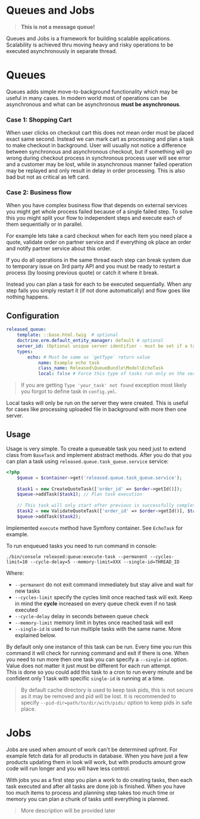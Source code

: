 # Queues and Jobs

> **This is not a message queue!**

Queues and Jobs is a framework for building scalable applications. Scalability is achieved thru moving heavy and risky operations to be executed 
asynchronously in separate thread.

# Queues

Queues adds simple move-to-background functionality which may be useful in many cases. In modern world most of operations can be asynchronous and what 
can be asynchronous **must be asynchronous**.

### Case 1: Shopping Cart

When user clicks on checkout cart this does not mean order must be placed exact same second. 
Instead we can mark cart as processing and plan a task to make checkout in background. User will usually not notice a difference between synchronous 
and asynchronous checkout, but if something will go wrong during checkout process in synchronous process user will see error and a customer may be lost,
while in asynchronous manner failed operation may be replayed and only result in delay in order processing. This is also bad but not as critical as 
left card.  

### Case 2: Business flow

When you have complex business flow that depends on external services you might get whole process failed because of a single failed step. To solve 
this you might split your flow to independent steps and execute each of them sequentially or in parallel.

For example lets take a card checkout when for each item you need place a quote, validate order on partner service and if everything ok place an order 
and notify partner service about this order.

If you do all operations in the same thread each step can break system due to temporary issue on 3rd party API and you must be ready to restart a 
process (by loosing previous quote) or catch it where it break. 
  
Instead you can plan a task for each to be executed sequentially. When any step fails you simply restart it (if not done automatically) and 
flow goes like nothing happens.

## Configuration

```yaml
released_queue:
    template: ::base.html.twig  # optional  
    doctrine.orm.default_entity_manager: default # optional
    server_id: (Optional unique server identifier - must be set if a task with `local` exist)
    types:
        echo: # Must be same as `getType` return value
            name: Example echo task
            class_name: Released\QueueBundle\Model\EchoTask
            local: false # Force this type of tasks run only on the server it was created on
```

> If you are getting `Type 'your_task' not found` exception most likely you forgot to define task in `config.yml`.  

Local tasks will only be run on the server they were created. This is useful for cases like processing uploaded file in background with more then one server. 

## Usage

Usage is very simple. To create a queueable task you need just to extend class from `BaseTask` and implement abstract methods. After you do that you can plan a task 
using `released.queue.task_queue.service` service: 

```php
<?php
    $queue = $container->get('released.queue.task_queue.service');
    
    $task1 = new CreateQuoteTask(['order_id' => $order->getId()]);
    $queue->addTask($task1); // Plan task execution 
    
    // This task will only start after previous is successfully completed
    $task2 = new ValidateQuoteTask(['order_id' => $order->getId()], $task1);
    $queue->addTask($task2);
```
        
Implemented `execute` method have Symfony container. See `EchoTask` for example.  

To run enqueued tasks you need to run command in console:

```console
./bin/console released:queue:execute-task --permanent --cycles-limit=10 --cycle-delay=5 --memory-limit=XXX --single-id=THREAD_ID
```

Where:
- `--permanent` do not exit command immediately but stay alive and wait for new tasks
- `--cycles-limit` specify the cycles limit once reached task will exit. Keep in mind the **cycle** increased on every queue check 
even if no task executed
- `--cycle-delay` delay in seconds between queue check
- `--memory-limit` memory limit in bytes once reached task will exit
- `--single-id` is used to run multiple tasks with the same name. More explained below.

By default only one instance of this task can be run. Every time you run this command it will check for running command and exit if there is one.
When you need to run more then one task you can specify a `--single-id` option. Value does not matter it just must be different for each run attempt.  
This is done so you could add this task to a cron to run every minute and be confident only 1 task with specific `single-id` is running at a time. 

> By default cache directory is used to keep task pids, this is not secure as it may be removed and pid will be lost. It is recommended to specify 
`--pid-dir=path/to/dir/with/pids/` option to keep pids in safe place. 

# Jobs 

Jobs are used when amount of work can't be determined upfront. For example fetch data for all products in database. When you have just a few products 
updating them in look will work, but with products amount grow code will run longer and you will have less control.

With jobs you as a first step you plan a work to do creating tasks, then each task executed and after all tasks are done job is finished. 
When you have too much items to process and planning step takes too much time or memory you can plan a chunk of tasks until everything is planned. 

> More description will be provided later  